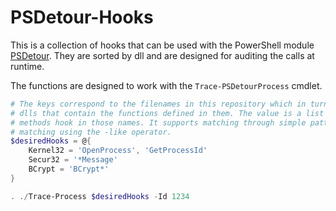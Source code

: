 # PSDetour-Hooks

This is a collection of hooks that can be used with the PowerShell module [PSDetour](https://github.com/jborean93/PSDetour).
They are sorted by dll and are designed for auditing the calls at runtime.

The functions are designed to work with the `Trace-PSDetourProcess` cmdlet.

```powershell
# The keys correspond to the filenames in this repository which in turn are the
# dlls that contain the functions defined in them. The value is a list of
# methods hook in those names. It supports matching through simple pattern
# matching using the -like operator.
$desiredHooks = @{
    Kernel32 = 'OpenProcess', 'GetProcessId'
    Secur32 = '*Message'
    BCrypt = 'BCrypt*'
}

. ./Trace-Process $desiredHooks -Id 1234
```